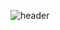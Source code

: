 ![header](https://capsule-render.vercel.app/api?type=Venom&color=gradient&height=200&section=header&text=HAON'github%20&fontSize=90)

<!--
**haon-wuchang/haon-wuchang** is a ✨ _special_ ✨ repository because its `README.md` (this file) appears on your GitHub profile.

Here are some ideas to get you started:

- 🔭 I’m currently working on ...
- 🌱 I’m currently learning ...
- 👯 I’m looking to collaborate on ...
- 🤔 I’m looking for help with ...
- 💬 Ask me about ...
- 📫 How to reach me: ...
- 😄 Pronouns: ...
- ⚡ Fun fact: ...
-->
